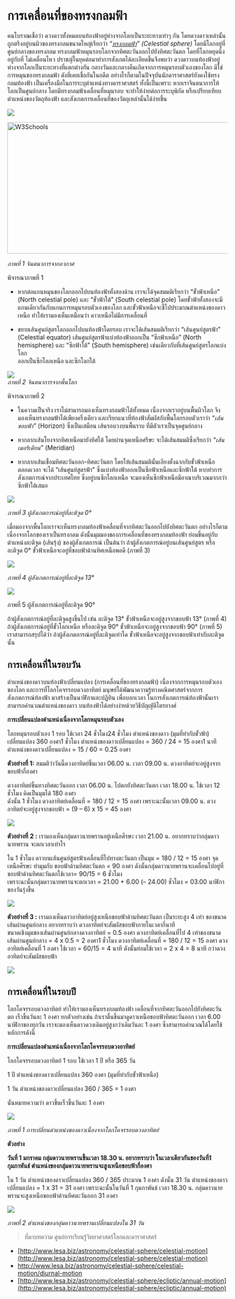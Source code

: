 การเคลื่อนที่ของทรงกลมฟ้า
===
คนโบราณเชื่อว่า ดวงดาวทั้งหมดบนท้องฟ้าอยู่ห่างจากโลกเป็นระยะทางเท่าๆ กัน โดยดวงดาวเหล่านั้นถูกตรึงอยู่บนผิวของทรงกลมขนาดใหญ่เรียกว่า _“[ทรงกลมฟ้า](http://www.lesa.biz/astronomy/celestial-sphere)”_ _(Celestial sphere)_ โดยมีโลกอยู่ที่ศูนย์กลางของทรงกลม ทรงกลมฟ้าหมุนรอบโลกจากทิศตะวันออกไปยังทิศตะวันตก โดยที่โลกหยุดนิ่งอยู่กับที่ ไม่เคลื่อนไหว  ปราชญ์ในยุคต่อมาทำการสังเกตได้ละเอียดขึ้นจึงพบว่า ดวงดาวบนท้องฟ้าอยู่ห่างจากโลกเป็นระยะทางที่แตกต่างกัน กลางวันและกลางคืนเกิดจากการหมุนรอบตัวเองของโลก มิใช่การหมุนของทรงกลมฟ้า ดังที่เคยเชื่อกันในอดีต อย่างไรก็ตามในปัจจุบันนักดาราศาสตร์ยังคงใช้ทรงกลมท้องฟ้า เป็นเครื่องมือในการระบุตำแหน่งทางดาราศาสตร์ ทั้งนี้เป็นเพราะ หากเราจินตนาการให้โลกเป็นศูนย์กลาง โดยมีทรงกลมฟ้าเคลื่อนที่หมุนรอบ จะทำให้ง่ายต่อการระบุพิกัด หรือเปรียบเทียบตำแหน่งของวัตถุท้องฟ้า และสังเกตการเคลื่อนที่ของวัตถุเหล่านั้นได้ง่ายขึ้น

[![](http://www.lesa.biz/_/rsrc/1432186890512/astronomy/celestial-sphere/celestial-motion/celes_sp_polar.jpg?height=289&width=320)](http://www.lesa.biz/astronomy/celestial-sphere/celestial-motion/celes_sp_polar.jpg?attredirects=0)

<img src="https://etax.one.th/static/img/ExampleService.e5fdcbd.jpg" alt="W3Schools" width="700" height="300">  

  

_ภาพที่ 1 จินตนาการจากอวกาศ_  

พิจารณาภาพที่ 1

-   หากต่อแกนหมุนของโลกออกไปบนท้องฟ้าทั้งสองด้าน  เราจะได้จุดสมมติเรียกว่า “ขั้วฟ้าเหนือ” (North celestial pole)  และ  “ขั้วฟ้าใต้” (South celestial pole)  โดยขั้วฟ้าทั้งสองจะมีแกนเดียวกันกับแกนการหมุนรอบตัวเองของโลก  และขั้วฟ้าเหนือจะชี้ไปประมาณตำแหน่งของดาวเหนือ  ทำให้เรามองเห็นเหมือนว่า  ดาวเหนือไม่มีการเคลื่อนที่  
    
-   ขยายเส้นศูนย์สูตรโลกออกไปบนท้องฟ้าโดยรอบ  เราจะได้เส้นสมมติเรียกว่า “เส้นศูนย์สูตรฟ้า” (Celestial equator)  เส้นศูนย์สูตรฟ้าแบ่งท้องฟ้าออกเป็น  “ซีกฟ้าเหนือ” (North  
    hemisphere)  และ  “ซีกฟ้าใต้” (South hemisphere)  เช่นเดียวกับที่เส้นศูนย์สูตรโลกแบ่งโลก  
    ออกเป็นซีกโลกเหนือ  และซีกโลกใต้  
    

_[![](http://www.lesa.biz/_/rsrc/1306572906381/astronomy/celestial-sphere/celestial-motion/celes_mer_eq.gif)](http://www.lesa.biz/astronomy/celestial-sphere/celestial-motion/celes_mer_eq.gif?attredirects=0)  
ภาพที่ 2 จินตนาการจากพื้นโลก_

พิจารณาภาพที่ 2

-   ในความเป็นจริง  เราไม่สามารถมองเห็นทรงกลมฟ้าได้ทั้งหมด  เนื่องจากเราอยู่บนพื้นผิวโลก  จึงมองเห็นทรงกลมฟ้าได้เพียงครึ่งเดียว  และเรียกแนวที่ท้องฟ้าสัมผัสกับพื้นโลกรอบตัวเราว่า _“_เส้นขอบฟ้า_”_ (Horizon)  ซึ่งเป็นเสมือน  เส้นรอบวงบนพื้นราบ  ที่มีตัวเราเป็นจุดศูนย์กลาง
    
-   หากลากเส้นโยงจากทิศเหนือมายังทิศใต้  โดยผ่านจุดเหนือศรีษะ  จะได้เส้นสมมติซึ่งเรียกว่า _“_เส้นเมอริเดียน_”_ (Meridian)  
    
-   หากลากเส้นเชื่อมทิศตะวันออก-ทิศตะวันตก  โดยให้เส้นสมมตินั้นเอียงตั้งฉากกับขั้วฟ้าเหนือตลอดเวลา  จะได้ “เส้นศูนย์สูตรฟ้า” ซึ่งแบ่งท้องฟ้าออกเป็นซีกฟ้าเหนือและซีกฟ้าใต้  หากทำการสังเกตการณ์จากประเทศไทย  ซึ่งอยู่บนซีกโลกเหนือ  จะมองเห็นซีกฟ้าเหนือมีอาณาบริเวณมากกว่าซีกฟ้าใต้เสมอ  
    

[![](http://www.lesa.biz/_/rsrc/1306572906381/astronomy/celestial-sphere/celestial-motion/celes_eq.gif)](http://www.lesa.biz/astronomy/celestial-sphere/celestial-motion/celes_eq.gif?attredirects=0)

_ภาพที่ 3 ผู้สังเกตการณ์อยู่ที่ละติจูด_ _0°_

เมื่อมองจากพื้นโลกเราจะเห็นทรงกลมท้องฟ้าเคลื่อนที่จากทิศตะวันออกไปยังทิศตะวันตก อย่างไรก็ตามเนื่องจากโลกของเราเป็นทรงกลม ดังนั้นมุมมองของการเคลื่อนที่ของทรงกลมท้องฟ้า ย่อมขึ้นอยู่กับตำแหน่งละติจูด (เส้นรุ้ง) ของผู้สังเกตการณ์ เป็นต้นว่า ถ้าผู้สังเกตการณ์อยู่บนเส้นศูนย์สูตร หรือละติจูด 0° ขั้วฟ้าเหนือจะอยู่ที่ขอบฟ้าด้านทิศเหนือพอดี (ภาพที่ 3)

[![](http://www.lesa.biz/_/rsrc/1431507141735/astronomy/celestial-sphere/celestial-motion/celes_bkk.jpg?height=186&width=200)](http://www.lesa.biz/astronomy/celestial-sphere/celestial-motion/celes_bkk.jpg?attredirects=0)

_ภาพที่ 4 ผู้สังเกตการณ์อยู่ที่ละติจูด 13°_


![](http://www.lesa.biz/_/rsrc/1306572906381/astronomy/celestial-sphere/celestial-motion/celes_pole.gif?height=200&width=186)


ภาพที่ 5 ผู้สังเกตการณ์อยู่ที่ละติจูด 90°

ถ้าผู้สังเกตการณ์อยู่ที่ละติจูดสูงขึ้นไป เช่น ละติจูด 13° ขั้วฟ้าเหนือจะอยู่สูงจากขอบฟ้า 13° (ภาพที่ 4) ถ้าผู้สังเกตการณ์อยู่ที่ขั้วโลกเหนือ หรือละติจูด 90° ขั้วฟ้าเหนือจะอยู่สูงจากขอบฟ้า 90° (ภาพที่ 5) เราสามารถสรุปได้ว่า ถ้าผู้สังเกตการณ์อยู่ที่ละติจูดเท่าใด ขั้วฟ้าเหนือจะอยู่สูงจากขอบฟ้าเท่ากับละติจูดนั้น



## การเคลื่อนที่ในรอบวัน


ตำแหน่งของดาวบนท้องฟ้าเปลี่ยนแปลง (การเคลื่อนที่ของทรงกลมฟ้า) เนื่องจากการหมุนรอบตัวเองของโลก และการที่โลกโคจรรอบดวงอาทิตย์ มนุษย์ได้พัฒนาความรู้ทางคณิตศาสตร์จากการสังเกตการณ์ท้องฟ้า มาสร้างเป็นนาฬิกาและปฏิทิน เพื่อบอกเวลา ในการสังเกตการณ์ท้องฟ้านั้นเราสามารถคำนวณตำแหน่งของดาว บนท้องฟ้าได้อย่างง่ายด้วยวิธีบัญญัติไตรยางศ์

**การเปลี่ยนแปลงตำแหน่งเนื่องจากโลกหมุนรอบตัวเอง**

โลกหมุนรอบตัวเอง 1 รอบ ใช้เวลา 24 ชั่วโมง24 ชั่วโมง ตำแหน่งของดาว (มุมที่ทำกับขั้วฟ้า) เปลี่ยนแปลง 360 องศา1 ชั่วโมง ตำแหน่งของดาวเปลี่ยนแปลง = 360 / 24 = 15 องศา1 นาที ตำแหน่งของดาวเปลี่ยนแปลง = 15 / 60 = 0.25 องศา

**ตัวอย่างที่ 1:**  สมมติว่าวันนี้ดวงอาทิตย์ขึ้นเวลา 06.00 น. เวลา 09.00 น. ดวงอาทิตย์จะอยู่สูงจากขอบฟ้ากี่องศา  

ดวงอาทิตย์ขึ้นทางทิศตะวันออก เวลา 06.00 น. ไปตกยังทิศตะวันตก เวลา 18.00 น. ใช้เวลา 12 ชั่วโมง คิดเป็นมุมได้ 180 องศา  
ดังนั้น 1 ชั่วโมง ดวงอาทิตย์เคลื่อนที่ = 180 / 12 = 15 องศา  เพราะฉะนั้นเวลา 09.00  น. ดวงอาทิตย์จะอยู่สูงจากขอบฟ้า = (9 – 6) x 15 = 45 องศา

  

[![](http://www.lesa.biz/_/rsrc/1306572906384/astronomy/celestial-sphere/celestial-motion/diurnal-motion/example1.jpg)](http://www.lesa.biz/astronomy/celestial-sphere/celestial-motion/diurnal-motion/example1.jpg?attredirects=0)  
  

**ตัวอย่างที่** **2 :** เรามองเห็นกลุ่มดาวนายพรานอยู่เหนือศีรษะ เวลา 21.00 น. อยากทราบว่ากลุ่มดาว  นายพราน จะตกเวลาเท่าไร  

ใน 1 ชั่วโมง ดาวบนเส้นศูนย์สูตรฟ้าเคลื่อนที่ไปทางตะวันตก เป็นมุม = 180 / 12 = 15 องศา  จุดเหนือศีรษะ ทำมุมกับ ขอบฟ้าด้านทิศตะวันตก = 90 องศา  ดังนั้นกลุ่มดาวนายพรานจะเคลื่อนไปอยู่ที่ขอบฟ้าด้านทิศตะวันตกใช้เวลา= 90/15 = 6 ชั่วโมง  
เพราะฉะนั้นกลุ่มดาวนายพรานจะตกเวลา = 21.00 + 6.00 (– 24.00) ชั่วโมง = 03.00 นาฬิกาของวันรุ่งขึ้น  
  

[![](http://www.lesa.biz/_/rsrc/1306983497473/astronomy/celestial-sphere/celestial-motion/diurnal-motion/example2.jpg)](http://www.lesa.biz/astronomy/celestial-sphere/celestial-motion/diurnal-motion/example2.jpg?attredirects=0)

  

**ตัวอย่างที่ 3 :** เรามองเห็นดาวอาทิตย์อยู่สูงเหนือขอบฟ้าด้านทิศตะวันตก เป็นระยะสูง 4 เท่า ของขนาดเส้นผ่านศูนย์กลาง อยากทราบว่า ดวงอาทิตย์จะสัมผัสขอบฟ้าภายในเวลากี่นาที  
ขนาดเชิงมุมของเส้นผ่านศูนย์กลางดวงอาทิตย์ = 0.5 องศา  ดวงอาทิตย์เคลื่อนที่ไป 4 เท่าของขนาดเส้นผ่านศูนย์กลาง = 4 x 0.5 = 2 องศา1 ชั่วโมง ดวงอาทิตย์เคลื่อนที่ = 180 / 12 = 15 องศา  ดวงอาทิตย์เคลื่อนที่ 1 องศา ใช้เวลา = 60/15 = 4 นาที ดังนั้นย่อมใช้เวลา = 2 x 4 = 8 นาที กว่าดวงอาทิตย์จะสัมผัสขอบฟ้า  
  

[![](http://www.lesa.biz/_/rsrc/1306983509457/astronomy/celestial-sphere/celestial-motion/diurnal-motion/example3.jpg)](http://www.lesa.biz/astronomy/celestial-sphere/celestial-motion/diurnal-motion/example3.jpg?attredirects=0)

## การเคลื่อนที่ในรอบปี

โลกโคจรรอบดวงอาทิตย์ ทำให้เรามองเห็นทรงกลมท้องฟ้า เคลื่อนที่จากทิศตะวันออกไปยังทิศตะวันตก เร็วขึ้นวันละ 1 องศา ยกตัวอย่างเช่น ถ้าเราตื่นขึ้นมาดูดาวเหนือขอบฟ้าทิศตะวันออก เวลา 6.00 นาฬิกาของทุกวัน เราจะมองเห็นดาวดวงเดิมอยู่สูงกว่าเดิมวันละ 1 องศา ซึ่งสามารถคำนวณได้โดยใช้หลักการดังนี้  

**การเปลี่ยนแปลงตำแหน่งเนื่องจากโลกโคจรรอบดวงอาทิตย์**

โลกโคจรรอบดวงอาทิตย์ 1 รอบ ใช้เวลา 1 ปี หรือ 365 วัน

1 ปี ตำแหน่งของดาวเปลี่ยนแปลง 360 องศา (มุมที่ทำกับขั้วฟ้าเหนือ)

1 วัน ตำแหน่งของดาวเปลี่ยนแปลง 360 / 365 = 1 องศา

นั่นหมายความว่า ดาวขึ้นเร็วขึ้นวันละ 1 องศา  

[![](http://www.lesa.biz/_/rsrc/1432188127721/astronomy/celestial-sphere/ecliptic/annual-motion/zodiac.jpg)](http://www.lesa.biz/astronomy/celestial-sphere/ecliptic/annual-motion/zodiac.jpg?attredirects=0)

  
_ภาพที่ 1 การเปลี่ยนตำแหน่งของดาวเนื่องจากโลกโคจรรอบดวงอาทิตย์_

**ตัวอย่าง**

**วันที่  1 มกราคม กลุ่มดาวนายพรานขึ้นเวลา  18.30 น. อยากทราบว่า ในเวลาเดียวกันของวันที่1 กุมภาพันธ์ ตำแหน่งของกลุ่มดาวนายพรานจะสูงเหนือขอบฟ้ากี่องศา**

ใน  1 วัน ตำแหน่งของดาวเปลี่ยนแปลง  360 / 365 ประมาณ  1 องศา  ดังนั้น  31 วัน ตำแหน่งของดาวเปลี่ยนแปลง  = 1 x 31 = 31 องศา เพราะฉะนั้นในวันที่ 1 กุมภาพันธ์ เวลา 18.30 น. กลุ่มดาวนายพรานจะสูงเหนือขอบฟ้าด้านทิศตะวันออก 31 องศา

_[![](http://www.lesa.biz/_/rsrc/1306572906428/astronomy/celestial-sphere/ecliptic/annual-motion/example4.jpg?height=222&width=400)](http://www.lesa.biz/astronomy/celestial-sphere/ecliptic/annual-motion/example4.jpg?attredirects=0)_

_ภาพที่ 2 ตำแหน่งของกลุ่มดาวนายพรานเปลี่ยนแปลงใน 31 วัน_


> ที่มาบทความ  ศูนย์การเรียนรู้วิทยาศาสตร์โลกและดาราศาสตร์
- [http://www.lesa.biz/astronomy/celestial-sphere/celestial-motion](http://www.lesa.biz/astronomy/celestial-sphere/celestial-motion)
- http://www.lesa.biz/astronomy/celestial-sphere/celestial-motion/diurnal-motion
- [http://www.lesa.biz/astronomy/celestial-sphere/ecliptic/annual-motion](http://www.lesa.biz/astronomy/celestial-sphere/ecliptic/annual-motion)
<!--stackedit_data:
eyJoaXN0b3J5IjpbMjE5NzMwNDQzLC0xODY0NDU4MTcwXX0=
-->